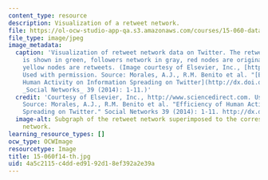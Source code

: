 ```yaml
---
content_type: resource
description: Visualization of a retweet network.
file: https://ol-ocw-studio-app-qa.s3.amazonaws.com/courses/15-060-data-models-and-decisions-fall-2014/4a5c2115c4dded9192d18ef392a2e39a_15.060f14-th.jpg
file_type: image/jpeg
image_metadata:
  caption: 'Visualization of retweet network data on Twitter. The retweets network
    is shown in green, followers network in gray, red nodes are original tweets and
    yellow nodes are retweets. (Image courtesy of Elsevier, Inc., [http://www.sciencedirect.com](http://www.sciencedirect.com).
    Used with permission. Source: Morales, A.J., R.M. Benito et al. "[Efficiency of
    Human Activity on Information Spreading on Twitter](http://dx.doi.org/10.1016/j.socnet.2014.03.007)."
    _Social Networks_ 39 (2014): 1-11.)'
  credit: 'Courtesy of Elsevier, Inc., http://www.sciencedirect.com. Used with permission.
    Source: Morales, A.J., R.M. Benito et al. "Efficiency of Human Activity on Information
    Spreading on Twitter." Social Networks 39 (2014): 1-11. http://dx.doi.org/10.1016/j.socnet.2014.03.007'
  image-alt: Subgraph of the retweet network superimposed to the corresponding followers
    network.
learning_resource_types: []
ocw_type: OCWImage
resourcetype: Image
title: 15-060f14-th.jpg
uid: 4a5c2115-c4dd-ed91-92d1-8ef392a2e39a
---
```

